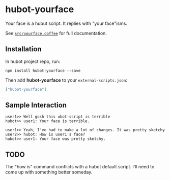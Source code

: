# hubot-yourface

Your face is a hubut script. It replies with "your face"isms.

See [`src/yourface.coffee`](src/yourface.coffee) for full documentation.

## Installation

In hubot project repo, run:

`npm install hubot-yourface --save`

Then add **hubot-yourface** to your `external-scripts.json`:

```json
["hubot-yourface"]
```

## Sample Interaction

```
user1>> Well gosh this ubot-script is terrible
hubot>> user1: Your face is terrible.
```

```
user1>> Yeah, I've had to make a lot of changes. It was pretty sketchy
user2>> hubot: How is user1's face?
hubot>> user1: Your face was pretty sketchy.
```

## TODO

The "how is" command conflicts with a hubot default script. I'll need to come up with something better someday.
